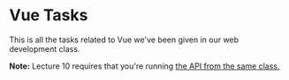 # Vue Tasks
This is all the tasks related to Vue we've been given in our web development class.

**Note:** Lecture 10 requires that you're running [the API from the same class.](https://github.com/olejorgenbakken/DS4102-API "Lecture 10 API")

